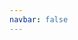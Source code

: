 ```yaml
---
navbar: false
---
```


<template>
  <div class="container">
    <div id="map-container"></div>
    <div class="mask"></div>
    <div class="center">
      <h1>ARK MAP</h1>
      <p>新监管态势感知出品</p>
      <div class="buttons">
        <button @click="$router.push('/api-reference/map')">配置指南</button>
        <button @click="$router.push('/guide')">快速入门</button>
      </div>
    </div>
  </div>
</template>

<script>
import "ark-map/dist/ark-map.css";
import style from "./mapStyle.js";
import geojson from "docs/assets/json/hangzhou_motorway.json";

export default {
  data: () => ({
    map: null,
    blur: 50,
    duration: 1000,
    frameId: 0,
    timer: 0
  }),
  mounted() {
    import('ark-map').then(module => {
      const arkmap = module.default
      this.map = new arkmap.Map({
        container: "map-container",
        zoom: 15.7,
        center: [120.233817, 30.305606],
        pitch: 71,
        bearing: 0,
        style,
        hash: false,
        antialias: true,
        fixedZoom: true,
        devicePixelRatio: 2
      });
      this.map.on("map.ready", () => {
        this.addBuildings()
        this.addRoads();
        this.setDOF();
        this.setRotate()
        this.setBreath()
      })
    })
  },
  methods: {
    addRoads() {
      this.map.addSource("hangzhou_motorway", {
        type: "geojson",
        data: geojson,
      });
      this.map.addLayer({
        id: "hangzhou_motorway_layer",
        type: "line",
        source: "hangzhou_motorway",
        layout: {
          "line-join": "miter",
          "line-cap": "butt",
        },
        paint: {
          "line-color": "#f00",
          "line-width": 30,
          "line-opacity": 0.5,
          "line-blur": 50,
          "line-opacity-transition": {
            "duration": this.duration,
            "delay": 0
          }
        },
      }, 'bb');
      this.map.addLayer({
        id: "hangzhou_motorway_layer2",
        type: "line",
        source: "hangzhou_motorway",
        layout: {
          "line-join": "miter",
          "line-cap": "butt",
        },
        paint: {
          "line-color": "#F1401E",
          "line-width": 10,
          "line-opacity": 0.2,
          "line-blur": 5,
 
        },
      }, 'bb');
      this.map.addLayer({
        id: "hangzhou_motorway_layer3",
        type: "line",
        source: "hangzhou_motorway",
        layout: {
          "line-join": "miter",
          "line-cap": "butt",
        },
        paint: {
          "line-color": "#FFD372",
          "line-width": 2,
          "line-opacity": 1,
          "line-blur": 1,
        },
      }, 'bb');
    },
    addBuildings() {
      this.map.addBuildings({
        layerId: 'bb',
        activeZoom: 9,
        removeZoom: 7,
        opacity: 1,
        sourceLayer: "building",
        heightField: "render_height",
        before: "highway_name_other",
        buildingColor: "#fff",
      });
    },
    setDOF() {
      this.map.setDOF({
        enable: true,
        blurRadius: 8,
        near: 0.55,
        nearRange: 0.1,
        far: 0.65,
        farRange: 0.15,
      });
    },
    setRotate() {
      const bearing = this.map.getBearing();
      this.map.rotateTo(bearing + 0.1, { duration: 0 });
      this.frameId = requestAnimationFrame(() => this.setRotate.call(this, false));
    },
    setBreath() {
      this.blur = 1
      this.map.setPaintProperty('hangzhou_motorway_layer', 'line-opacity', this.blur)
      this.timer = setInterval(() => {
        if (this.blur === 1) {
          this.blur = 0.5
        } else {
          this.blur = 1
        }
        this.map.setPaintProperty('hangzhou_motorway_layer', 'line-opacity', this.blur)
      }, this.duration);
    }
  },
  beforeDestroy() {
    this.map.destroy()
    cancelAnimationFrame(this.frameId)
    clearInterval(this.timer)
  },
};
</script>
<style lang="less" scoped>
.container {
  position: absolute;
  left: 0;
  top: 0;
  right: 0;
  bottom: 0;
  margin: 0 !important;
  #map-container {
    width: 100%;
    height: 100%;
    z-index: 1;
  }
  .mask {
    position: absolute;
    left: 0;
    top: 0;
    right: 0;
    bottom: 0;
    z-index: 2;
    pointer-events: none;
    background: #000;
    opacity: 0.4;
  }
  .center {
    width: 260px;
    position: absolute;
    left: 50%;
    top: 40%;
    transform: translate(-50%, -50%);
    z-index: 3;
    text-align: center;
    h1 {
      color: #fff;
      font-size: 55px;
      margin-bottom: 20px;
    }
    p{
      margin-top: 0;
      color: #fff;
      margin-bottom: 40px;
    }
    .buttons {
      display: flex;
      align-items: center;
      justify-content: space-between;
      button {
        width: 100px;
        height: 50px;
        font-size: 18px;
        border-radius: 5px;
        cursor: pointer;
        &:first-child {
          background: transparent;
          border: 1px solid #fff;
          color: #fff;
        }
        &:last-child {
          background: #4954E6;
          border: 1px solid #4954E6;
          color: #fff;
        }
      }
    }
  }
}
</style>
